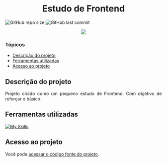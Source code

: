 # <h1 align="center"> Estudo de Frontend </h1>
![GitHub repo size](https://img.shields.io/github/repo-size/PedroQueiroz1/EstudoDeFrontEnd?style=plastic)
![GitHub last commit](https://img.shields.io/github/last-commit/PedroQueiroz1/EstudoDeFrontEnd?style=plastic)

<p align="center">
   <img src="http://img.shields.io/static/v1?label=STATUS&message=FINALIZADO&color=RED&style=for-the-badge" #vitrinedev/>
</p>

### Tópicos 

- [Descrição do projeto](#descrição-do-projeto)
- [Ferramentas utilizadas](#ferramentas-utilizadas)
- [Acesso ao projeto](#acesso-ao-projeto)

## Descrição do projeto 

<p align="justify">
  Projeto criado como um pequeno estudo de Frontend.
  Com objetivo de reforçar o básico.
 
## Ferramentas utilizadas
[![My Skills](https://skillicons.dev/icons?i=html,css,javascript)](https://skillicons.dev)

## Acesso ao projeto

Você pode [acessar o código fonte do projeto](https://github.com/PedroQueiroz1/EstudoDeFrontEnd).
